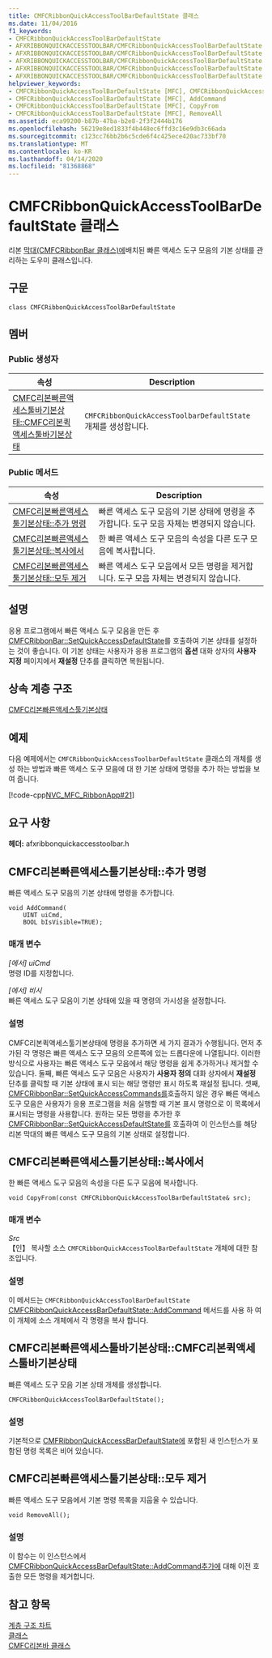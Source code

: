 ```yaml
---
title: CMFCRibbonQuickAccessToolBarDefaultState 클래스
ms.date: 11/04/2016
f1_keywords:
- CMFCRibbonQuickAccessToolBarDefaultState
- AFXRIBBONQUICKACCESSTOOLBAR/CMFCRibbonQuickAccessToolBarDefaultState
- AFXRIBBONQUICKACCESSTOOLBAR/CMFCRibbonQuickAccessToolBarDefaultState::CMFCRibbonQuickAccessToolBarDefaultState
- AFXRIBBONQUICKACCESSTOOLBAR/CMFCRibbonQuickAccessToolBarDefaultState::AddCommand
- AFXRIBBONQUICKACCESSTOOLBAR/CMFCRibbonQuickAccessToolBarDefaultState::CopyFrom
- AFXRIBBONQUICKACCESSTOOLBAR/CMFCRibbonQuickAccessToolBarDefaultState::RemoveAll
helpviewer_keywords:
- CMFCRibbonQuickAccessToolBarDefaultState [MFC], CMFCRibbonQuickAccessToolBarDefaultState
- CMFCRibbonQuickAccessToolBarDefaultState [MFC], AddCommand
- CMFCRibbonQuickAccessToolBarDefaultState [MFC], CopyFrom
- CMFCRibbonQuickAccessToolBarDefaultState [MFC], RemoveAll
ms.assetid: eca99200-b87b-47ba-b2e8-2f3f2444b176
ms.openlocfilehash: 56219e8ed1833f4b448ec6ffd3c16e9db3c66ada
ms.sourcegitcommit: c123cc76bb2b6c5cde6f4c425ece420ac733bf70
ms.translationtype: MT
ms.contentlocale: ko-KR
ms.lasthandoff: 04/14/2020
ms.locfileid: "81368868"
---
```

# <a name="cmfcribbonquickaccesstoolbardefaultstate-class"></a>CMFCRibbonQuickAccessToolBarDefaultState 클래스

리본 [막대(CMFCRibbonBar 클래스)에](../../mfc/reference/cmfcribbonbar-class.md)배치된 빠른 액세스 도구 모음의 기본 상태를 관리하는 도우미 클래스입니다.

## <a name="syntax"></a>구문

```
class CMFCRibbonQuickAccessToolBarDefaultState
```

## <a name="members"></a>멤버

### <a name="public-constructors"></a>Public 생성자

|속성|Description|
|----------|-----------------|
|[CMFC리본빠른액세스툴바기본상태::CMFC리본퀵액세스툴바기본상태](#cmfcribbonquickaccesstoolbardefaultstate)|`CMFCRibbonQuickAccessToolbarDefaultState` 개체를 생성합니다.|

### <a name="public-methods"></a>Public 메서드

|속성|Description|
|----------|-----------------|
|[CMFC리본빠른액세스툴기본상태::추가 명령](#addcommand)|빠른 액세스 도구 모음의 기본 상태에 명령을 추가합니다. 도구 모음 자체는 변경되지 않습니다.|
|[CMFC리본빠른액세스툴기본상태::복사에서](#copyfrom)|한 빠른 액세스 도구 모음의 속성을 다른 도구 모음에 복사합니다.|
|[CMFC리본빠른액세스툴기본상태::모두 제거](#removeall)|빠른 액세스 도구 모음에서 모든 명령을 제거합니다. 도구 모음 자체는 변경되지 않습니다.|

## <a name="remarks"></a>설명

응용 프로그램에서 빠른 액세스 도구 모음을 만든 후 [CMFCRibbonBar::SetQuickAccessDefaultState](../../mfc/reference/cmfcribbonbar-class.md#setquickaccessdefaultstate)를 호출하여 기본 상태를 설정하는 것이 좋습니다. 이 기본 상태는 사용자가 응용 프로그램의 **옵션** 대화 상자의 **사용자 지정** 페이지에서 **재설정** 단추를 클릭하면 복원됩니다.

## <a name="inheritance-hierarchy"></a>상속 계층 구조

[CMFC리본빠른액세스툴기본상태](../../mfc/reference/cmfcribbonquickaccesstoolbardefaultstate-class.md)

## <a name="example"></a>예제

다음 예제에서는 `CMFCRibbonQuickAccessToolbarDefaultState` 클래스의 개체를 생성 하는 방법과 빠른 액세스 도구 모음에 대 한 기본 상태에 명령을 추가 하는 방법을 보여 줍니다.

[!code-cpp[NVC_MFC_RibbonApp#21](../../mfc/reference/codesnippet/cpp/cmfcribbonquickaccesstoolbardefaultstate-class_1.cpp)]

## <a name="requirements"></a>요구 사항

**헤더:** afxribbonquickaccesstoolbar.h

## <a name="cmfcribbonquickaccesstoolbardefaultstateaddcommand"></a><a name="addcommand"></a>CMFC리본빠른액세스툴기본상태::추가 명령

빠른 액세스 도구 모음의 기본 상태에 명령을 추가합니다.

```
void AddCommand(
    UINT uiCmd,
    BOOL bIsVisible=TRUE);
```

### <a name="parameters"></a>매개 변수

*[에서] uiCmd*<br/>
명령 ID를 지정합니다.

*[에서] 비시*<br/>
빠른 액세스 도구 모음이 기본 상태에 있을 때 명령의 가시성을 설정합니다.

### <a name="remarks"></a>설명

CMFC리본퀵액세스툴기본상태에 명령을 추가하면 세 가지 결과가 수행됩니다. 먼저 추가된 각 명령은 빠른 액세스 도구 모음의 오른쪽에 있는 드롭다운에 나열됩니다. 이러한 방식으로 사용자는 빠른 액세스 도구 모음에서 해당 명령을 쉽게 추가하거나 제거할 수 있습니다. 둘째, 빠른 액세스 도구 모음은 사용자가 **사용자 정의** 대화 상자에서 **재설정** 단추를 클릭할 때 기본 상태에 표시 되는 해당 명령만 표시 하도록 재설정 됩니다. 셋째, [CMFCRibbonBar::SetQuickAccessCommands를](../../mfc/reference/cmfcribbonbar-class.md#setquickaccesscommands)호출하지 않은 경우 빠른 액세스 도구 모음은 사용자가 응용 프로그램을 처음 실행할 때 기본 표시 명령으로 이 목록에서 표시되는 명령을 사용합니다. 원하는 모든 명령을 추가한 후 [CMFCRibbonBar::SetQuickAccessDefaultState를](../../mfc/reference/cmfcribbonbar-class.md#setquickaccessdefaultstate) 호출하여 이 인스턴스를 해당 리본 막대의 빠른 액세스 도구 모음의 기본 상태로 설정합니다.

## <a name="cmfcribbonquickaccesstoolbardefaultstatecopyfrom"></a><a name="copyfrom"></a>CMFC리본빠른액세스툴기본상태::복사에서

한 빠른 액세스 도구 모음의 속성을 다른 도구 모음에 복사합니다.

```
void CopyFrom(const CMFCRibbonQuickAccessToolBarDefaultState& src);
```

### <a name="parameters"></a>매개 변수

*Src*<br/>
【인】 복사할 소스 `CMFCRibbonQuickAccessToolBarDefaultState` 개체에 대한 참조입니다.

### <a name="remarks"></a>설명

이 메서드는 `CMFCRibbonQuickAccessToolBarDefaultState` [CMFCRibbonQuickAccessBarDefaultState::AddCommand](#addcommand) 메서드를 사용 하 여 이 개체에 소스 개체에서 각 명령을 복사 합니다.

## <a name="cmfcribbonquickaccesstoolbardefaultstatecmfcribbonquickaccesstoolbardefaultstate"></a><a name="cmfcribbonquickaccesstoolbardefaultstate"></a>CMFC리본빠른액세스툴바기본상태::CMFC리본퀵액세스툴바기본상태

빠른 액세스 도구 모음 기본 상태 개체를 생성합니다.

```
CMFCRibbonQuickAccessToolBarDefaultState();
```

### <a name="remarks"></a>설명

기본적으로 [CMFRibbonQuickAccessBarDefaultState에](../../mfc/reference/cmfcribbonquickaccesstoolbardefaultstate-class.md) 포함된 새 인스턴스가 포함된 명령 목록은 비어 있습니다.

## <a name="cmfcribbonquickaccesstoolbardefaultstateremoveall"></a><a name="removeall"></a>CMFC리본빠른액세스툴기본상태::모두 제거

빠른 액세스 도구 모음에서 기본 명령 목록을 지웁울 수 있습니다.

```
void RemoveAll();
```

### <a name="remarks"></a>설명

이 함수는 이 인스턴스에서 [CMFCRibbonQuickAccessBarDefaultState::AddCommand추가에](#addcommand) 대해 이전 호출한 모든 명령을 제거합니다.

## <a name="see-also"></a>참고 항목

[계층 구조 차트](../../mfc/hierarchy-chart.md)<br/>
[클래스](../../mfc/reference/mfc-classes.md)<br/>
[CMFC리본바 클래스](../../mfc/reference/cmfcribbonbar-class.md)
